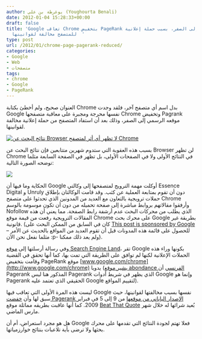 ```yaml
---
author: يوغرطة بن علي (Youghourta Benali)
date: 2012-01-04 15:28:33+00:00
draft: false
title: 'Google تعاقب Chrome بتخفيض PageRank موقعه الرسمي إلى الصفر، بسبب حملة إعلانية
  للمتصفح مخالفة لقوانينها  '
type: post
url: /2012/01/chrome-page-pagerank-reduced/
categories:
- Google
- Web
- متصفحات
tags:
- chrome
- Google
- PageRank
---
```


العنوان صحيح، ولم أخطئ بكتابة Chrome بدل اسم أي متصفح آخر، فلقد وجدت Google نفسها محرجة ومجبرة على معاقبة متصفحها Chrome وتخفيض Pagrank موقعه الرسمي إلى الصفر، وذلك بعد أن استفاد المتصفح من حملة إعلانية مخالفة لقوانينها.




[![نتائج البحث عن Browser لا تظهر أي أثر لمتصفح Chrome](https://www.it-scoop.com/wp-content/uploads/2012/01/browser-search-results-google.png)
](https://www.it-scoop.com/wp-content/uploads/2012/01/browser-search-results-google.png)




بسبب هذه العقوبة التي ستدوم شهرين متتابعين فإن نتائج البحث عن Browser لن تظهر Chrome في النتائج الأولى ولا في الصفحات الأولى، بل تظهر في الصفحة السابعة مثلما توضحه الصورة التالية:




<!-- more -->




[![](https://www.it-scoop.com/wp-content/uploads/2012/01/browser-search-results-google-page-7.png)
](https://www.it-scoop.com/wp-content/uploads/2012/01/browser-search-results-google-page-7.png)




الحكاية وما فيها أن Google أوكلت مهمة الترويج لمتصفحها إلى وكالتي Essence Digital و Unruly دون أن تقوم بمتابعة العملية عن كثب. وقد قامت الوكالتان بإطلاق حملات ترويجية بالتعاون مع العديد من المدونين الذي تحدثوا على متصفح Chrome وأرفقوا مقالاتهم بروابط مباشرة إلى صفحة تحميله من دون أن تكون موسومة بالوسم Nofollow الذي يطلب من محركات البحث عدم أرشفة رابط الصفحة. مما يعني أن هذه المقالات الترويجية رفعت من قيمة موقع Chrome على محرك بحث Google بطريقة غير قانونية. (كان في السابق من الممكن البحث على [This post is sponsored by Google](https://www.google.com/search?q=%22This+post+is+sponsored+by+Google%22#pq=%22this+post+is+sponsored+by+google%22&hl=fr&cp=33&gs_id=f&xhr=t&q=%22This+post+is+sponsored+by+Google%22&pf=p&sclient=psy-ab&source=hp&pbx=1&oq=%22This+post+is+sponsored+by+Google%22&aq=f&aqi=&aql=&gs_sm=&gs_upl=&bav=on.2,or.r_gc.r_pw.r_cp.,cf.osb&fp=861ec7c297f0d1a0&biw=1366&bih=637) للحصول على قائمة هذه المدونات قبل أن تقوم العديد من المواقع بالحديث عن الأمر –مثلما نفعل نحن الآن :p- ولم يعد ذلك ممكنا).




وفي رسالة أرسلتها إلى [موقع Search Engine Land](http://searchengineland.com/google-chrome-page-will-have-pagerank-reduced-due-to-sponsored-posts-106551)، تقر Google بكونها وراء هذه الحملات الإعلانية لكنها لم توافق على الطريقة التي تمت بها، كما أنها تحقق في القضية وقامت بتخفيض PageRank موقع [www.google.com/chrome](http://www.google.com/chrome) يدويا ([يشير موقع abondance الفرنسي](http://actu.abondance.com/2012/01/google-penalise-le-site-de-chrome.html) أن Pagerank المذكور هنا ليس Pagerank الذي يظهر في شريط أدوات Google وإنما هو Pagerank الحقيقي الذي تعتمد عليه Google لتقييم المواقع).




ليست هذه المرة الأولى التي تعاقب فيها Google نفسها بسبب مخالفتها لقوانينها، حيث سبق لها وأن [خفضت Pagerank الإصدار الياباني من موقعها](https://twitter.com/#!/mattcutts/statuses/1200910626) من 9 إلى 5 في فبراير 2009. كما أنها عاقبت بطريقه مماثلة موقع [Beat That Quote](http://www.beatthatquote.com/) بُعيد شرائها له خلال شهر مارس الماضي.




هل هو مجرد استعراض، أم أن Google فعلا تهتم لجودة النتائج التي تقدمها على محرك بحثها ولا ترضى بأية تلاعبات بنتائج خوارزمياتها.
